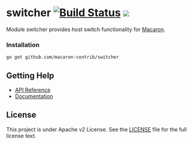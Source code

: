 switcher [![Build Status](https://drone.io/github.com/macaron-contrib/switcher/status.png)](https://drone.io/github.com/macaron-contrib/switcher/latest) [![](http://gocover.io/_badge/github.com/macaron-contrib/switcher)](http://gocover.io/github.com/macaron-contrib/switcher)
========

Module switcher provides host switch functionality for [Macaron](https://github.com/Unknwon/macaron).

### Installation

	go get github.com/macaron-contrib/switcher
	
## Getting Help

- [API Reference](https://gowalker.org/github.com/macaron-contrib/switcher)
- [Documentation](http://macaron.gogs.io/docs/middlewares/switcher)

## License

This project is under Apache v2 License. See the [LICENSE](LICENSE) file for the full license text.